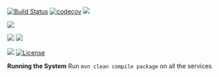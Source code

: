 [![Build Status](https://travis-ci.org/stackroute/ibm-wave5-wastage-reduction.svg?branch=v1.0.1)](https://travis-ci.org/stackroute/ibm-wave5-wastage-reduction)
[![codecov](https://codecov.io/gh/stackroute/ibm-wave5-wastage-reduction/branch/v1.0.1/graph/badge.svg)](https://codecov.io/gh/stackroute/ibm-wave5-wastage-reduction)
![](https://img.shields.io/codecov/c/github/stackroute/ibm-wave5-wastage-reduction/v1.0.1.svg?style=flat)

![](https://img.shields.io/github/issues/stackroute/ibm-wave5-wastage-reduction.svg?style=popout)

![](https://img.shields.io/github/contributors/stackroute/ibm-wave5-wastage-reduction.svg?style=popout)
![](https://img.shields.io/github/last-commit/stackroute/ibm-wave5-wastage-reduction/v1.0.1.svg?style=popout)

![](https://img.shields.io/github/repo-size/stackroute/ibm-wave5-wastage-reduction.svg?style=popout)
[![License](https://img.shields.io/badge/License-Apache%202.0-blue.svg)](https://opensource.org/licenses/Apache-2.0)

****Running the System****
Run ```mvn clean compile package``` on all the services
